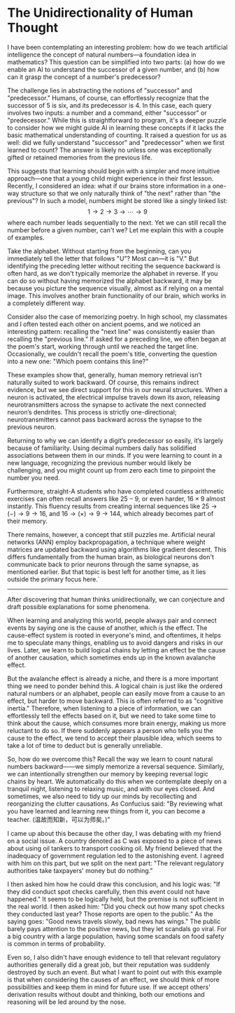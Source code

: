 # The Unidirectionality of Human Thought

I have been contemplating an interesting problem: how do we teach artificial intelligence the concept of natural numbers—a foundation idea in mathematics? This question can be simplified into two parts: (a) how do we enable an AI to understand the successor of a given number, and (b) how can it grasp the concept of a number's predecessor?

The challenge lies in abstracting the notions of "successor" and "predecessor." Humans, of course, can effortlessly recognize that the successor of 5 is six, and its predecessor is 4. In this case, each query involves two inputs: a number and a command, either "successor" or "predecessor." While this is straightforward to program, it's a deeper puzzle to consider how we might guide AI in learning these concepts if it lacks the basic mathematical understanding of counting. It raised a question for us as well: did we fully understand "successor" and "predecessor" when we first learned to count? The answer is likely no unless one was exceptionally gifted or retained memories from the previous life.

This suggests that learning should begin with a simpler and more intuitive approach—one that a young child might experience in their first lesson. Recently, I considered an idea: what if our brains store information in a one-way structure so that we only naturally think of "the next" rather than "the previous"? In such a model, numbers might be stored like a singly linked list:
$$
1 \to 2 \to 3 \to \cdots \to 9
$$
where each number leads sequentially to the next. Yet we can still recall the number before a given number, can't we? Let me explain this with a couple of examples.

Take the alphabet. Without starting from the beginning, can you immediately tell the letter that follows "U"? Most can—it is "V." But identifying the preceding letter without reciting the sequence backward is often hard, as we don't typically memorize the alphabet in reverse. If you can do so without having memorized the alphabet backward, it may be because you picture the sequence visually, almost as if relying on a mental image. This involves another brain functionality of our brain, which works in a completely different way.

Consider also the case of memorizing poetry. In high school, my classmates and I often tested each other on ancient poems, and we noticed an interesting pattern: recalling the "next line" was consistently easier than recalling the "previous line." If asked for a preceding line, we often began at the poem's start, working through until we reached the target line. Occasionally, we couldn't recall the poem's title, converting the question into a new one: "Which poem contains this line?" 

These examples show that, generally, human memory retrieval isn’t naturally suited to work backward. Of course, this remains indirect evidence, but we see direct support for this in our neural structures. When a neuron is activated, the electrical impulse travels down its axon, releasing neurotransmitters across the synapse to activate the next connected neuron’s dendrites. This process is strictly one-directional; neurotransmitters cannot pass backward across the synapse to the previous neuron.

Returning to why we can identify a digit’s predecessor so easily, it’s largely because of familiarity. Using decimal numbers daily has solidified associations between them in our minds. If you were learning to count in a new language, recognizing the previous number would likely be challenging, and you might count up from zero each time to pinpoint the number you need.

Furthermore, straight-A students who have completed countless arithmetic exercises can often recall answers like $25-9$, or even harder, $16 \times 9$ almost instantly. This fluency results from creating internal sequences like $25 \to (-) \to 9 \to 16$, and $16 \to (\times) \to 9 \to 144$, which already becomes part of their memory. 

There remains, however, a concept that still puzzles me. Artificial neural networks (ANN) employ backpropagation, a technique where weight matrices are updated backward using algorithms like gradient descent. This differs fundamentally from the human brain, as biological neurons don't communicate back to prior neurons through the same synapse, as mentioned earlier. But that topic is best left for another time, as it lies outside the primary focus here.`

---

After discovering that human thinks unidirectionally, we can conjecture and draft possible explanations for some phenomena.

When learning and analyzing this world, people always pair and connect events by saying one is the cause of another, which is the effect. The cause-effect system is rooted in everyone's mind, and oftentimes, it helps me to speculate many things, enabling us to avoid dangers and risks in our lives. Later, we learn to build logical chains by letting an effect be the cause of another causation, which sometimes ends up in the known avalanche effect.

But the avalanche effect is already a niche, and there is a more important thing we need to ponder behind this. A logical chain is just like the ordered natural numbers or an alphabet, people can easily move from a cause to an effect, but harder to move backward. This is often referred to as "cognitive inertia." Therefore, when listening to a piece of information, we can effortlessly tell the effects based on it, but we need to take some time to think about the cause, which consumes more brain energy, making us more reluctant to do so. If there suddenly appears a person who tells you the cause to the effect, we tend to accept their plausible idea, which seems to take a lot of time to deduct but is generally unreliable.

So, how do we overcome this? Recall the way we learn to count natural numbers backward——we simply memorize a reversal sequence. Similarly, we can intentionally strengthen our memory by keeping reversal logic chains by heart. We automatically do this when we contemplate deeply on a tranquil night, listening to relaxing music, and with our eyes closed. And sometimes, we also need to tidy up our minds by recollecting and reorganizing the clutter causations. As Confucius said: "By reviewing what you have learned and learning new things from it, you can become a teacher. (温故而知新，可以为师矣。)"

I came up about this because the other day, I was debating with my friend on a social issue. A country denoted as C was exposed to a piece of news about using oil tankers to transport cooking oil. My friend believed that the inadequacy of government regulation led to the astonishing event. I agreed with him on this part, but we split on the next part: "The relevant regulatory authorities take taxpayers' money but do nothing."

I then asked him how he could draw this conclusion, and his logic was: "If they did conduct spot checks carefully, then this event could not have happened." It seems to be logically held, but the premise is not sufficient in the real world. I then asked him: "Did you check out how many spot checks they conducted last year? Those reports are open to the public." As the saying goes: "Good news travels slowly, bad news has wings." The public barely pays attention to the positive news, but they let scandals go viral. For a big country with a large population, having some scandals on food safety is common in terms of probability.

Even so, I also didn't have enough evidence to tell that relevant regulatory authorities generally did a great job, but their reputation was suddenly destroyed by such an event. But what I want to point out with this example is that when considering the causes of an effect, we should think of more possibilities and keep them in mind for future use. If we accept others' derivation results without doubt and thinking, both our emotions and reasoning will be led around by the nose.
